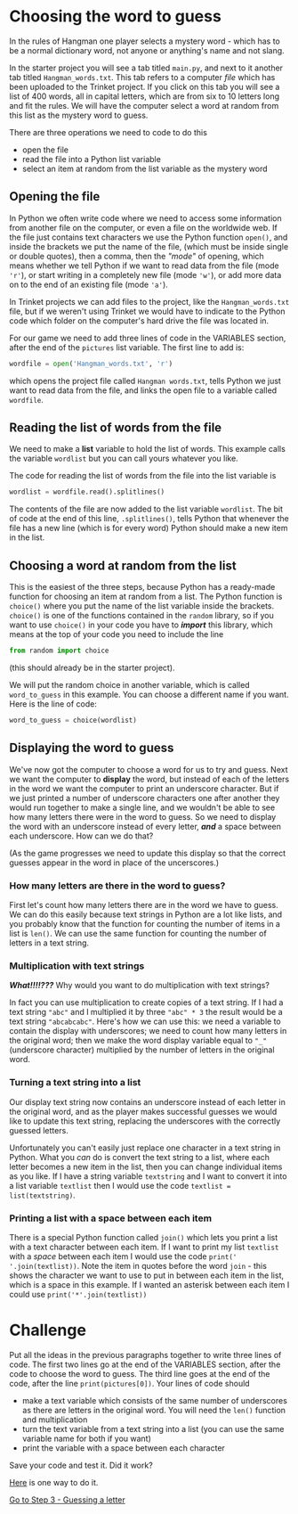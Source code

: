 # Choosing the word to guess

In the rules of Hangman one player selects a mystery word - which has to be a normal dictionary word, not anyone or anything's name and not slang.

In the starter project you will see a tab titled ```main.py```, and next to it another tab titled ```Hangman_words.txt```. This tab refers to a computer *file* which has been uploaded to the Trinket project. If you click on this tab you will see a list of 400 words, all in capital letters, which are from six to 10 letters long and fit the rules. We will have the computer select a word at random from this list as the mystery word to guess.

There are three operations we need to code to do this

* open the file
* read the file into a Python list variable
* select an item at random from the list variable as the mystery word

## Opening the file

In Python we often write code where we need to access some information from another file on the computer, or even a file on the worldwide web. If the file just contains text characters we use the Python function ```open()```, and inside the brackets we put the name of the file, (which must be inside single or double quotes), then a comma,  then the *"mode"* of opening, which means whether we tell Python if we want to read data from the file (mode ```'r'```), or  start writing in a completely new file (mode ```'w'```), or add more data on to the end of an existing file (mode ```'a'```).

In Trinket projects we can add files to the project, like the ```Hangman_words.txt``` file, but if we weren't using Trinket we would have to indicate to the Python code which folder on the computer's hard drive the file was located in.

For our game we need to add three lines of code in the VARIABLES section, after the end of the ```pictures``` list variable. The first line to add is:
```python
wordfile = open('Hangman_words.txt', 'r')
```
which opens the project file called ```Hangman words.txt```, tells Python we just want to read data from the file, and links the open file to a variable called ```wordfile```.

## Reading the list of words from the file

We need to make a **list** variable to hold the list of words. This example calls the variable ```wordlist``` but you can call yours whatever you like.

The code for reading the list of words from the file into the list variable is
```python
wordlist = wordfile.read().splitlines()
```
The contents of the file are now added to the list variable ```wordlist```. The bit of code at the end of this line, ```.splitlines()```, tells Python that whenever the file has a new line (which is for every word) Python should make a new item in the list.

## Choosing a word at random from the list

This is the easiest of the three steps, because Python has a ready-made function for choosing an item at random from a list. The Python function is ```choice()``` where you put the name of the list variable inside the brackets. ```choice()``` is one of the functions contained in the ```random``` library, so if you want to use ```choice()``` in your code you have to **_import_** this library, which means at the top of your code you need to include the line
```python
from random import choice
```
(this should already be in the starter project). 

We will put the random choice in another variable, which is called ```word_to_guess``` in this example. You can choose a different name if you want. Here is the line of code:
```python
word_to_guess = choice(wordlist)
```

## Displaying the word to guess

We've now got the computer to choose a word for us to try and guess. Next we want the computer to **display** the word, but instead of each of the letters in the word we want the computer to print an underscore character. But if we just printed a number of underscore characters one after another they would run together to make a single line, and we wouldn't be able to see how many letters there were in the word to guess. So we need to display the word with an underscore instead of every letter, **_and_** a space between each underscore. How can we do that?

(As the game progresses we need to update this display so that the correct guesses appear in the word in place of the uncerscores.)

### How many letters are there in the word to guess?

First let's count how many letters there are in the word we have to guess. We can do this easily because text strings in Python are a lot like lists, and you probably know that the function for counting the number of items in a list is ```len()```. We can use the same function for counting the number of letters in a text string.

### Multiplication with text strings

**_What!!!!???_** Why would you want to do multiplication with text strings?

In fact you can use multiplication to create copies of a text string. If I had a text string ```"abc"``` and I multiplied it by three ```"abc" * 3``` the result would be a text string ```"abcabcabc"```. Here's how we can use this: we need a variable to contain the display with underscores; we need to count how many letters in the original word; then we make the word display variable equal to ```"_"``` (underscore character) multiplied by the number of letters in the original word.

### Turning a text string into a list

Our display text string now contains an underscore instead of each letter in the original word, and as the player makes successful guesses we would like to update this text string, replacing the underscores with the correctly guessed letters.

Unfortunately you can't easily just replace one character in a text string in Python. What you *can* do is convert the text string to a list, where each letter becomes a new item in the list, then you can change individual items as you like. If I have a string variable ```textstring``` and I want to convert it into a list variable ```textlist``` then I would use the code ```textlist = list(textstring)```.

### Printing a list with a space between each item

There is a special Python function called ```join()``` which lets you print a list with a text character between each item. If I want to print my list ```textlist``` with a *space* between each item I would use the code ```print(' '.join(textlist))```. Note the item in quotes before the word ```join``` - this shows the character we want to use to put in between each item in the list, which is a space in this example. If I wanted an asterisk between each item I could use ```print('*'.join(textlist))```

# Challenge

Put all the ideas in the previous paragraphs together to write three lines of code. The first two lines go at the end of the VARIABLES section, after the code to choose the word to guess. The third line goes at the end of the code, after the line ```print(pictures[0])```. Your lines of code should

* make a text variable which consists of the same number of underscores as there are letters in the original word. You will need the ```len()``` function and multiplication
* turn the text variable from a text string into a list (you can use the same variable name for both if you want)
* print the variable with a space between each character

Save your code and test it. Did it work?

[Here](./STEP2A.md) is one way to do it.


[Go to Step 3 - Guessing a letter](../step03-guessing_a_letter/STEP3.md)

